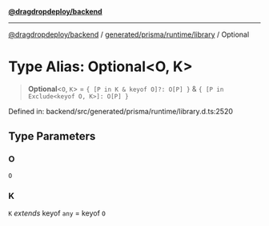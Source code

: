 [**@dragdropdeploy/backend**](../../../../../README.md)

***

[@dragdropdeploy/backend](../../../../../README.md) / [generated/prisma/runtime/library](../README.md) / Optional

# Type Alias: Optional\<O, K\>

> **Optional**\<`O`, `K`\> = `{ [P in K & keyof O]?: O[P] }` & `{ [P in Exclude<keyof O, K>]: O[P] }`

Defined in: backend/src/generated/prisma/runtime/library.d.ts:2520

## Type Parameters

### O

`O`

### K

`K` *extends* keyof `any` = keyof `O`
